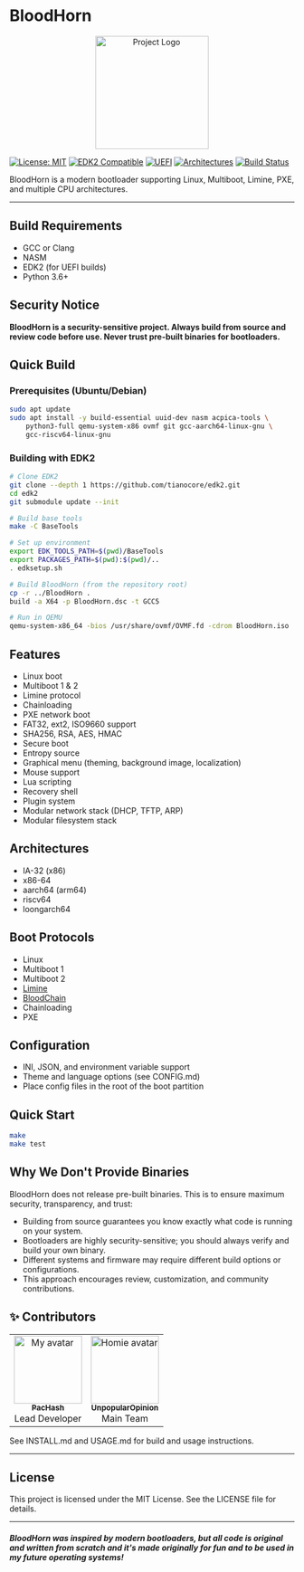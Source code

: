 
# BloodHorn
<p align="center">
  <img src="Zeak.png" alt="Project Logo" width="200">
</p>

[![License: MIT](https://img.shields.io/badge/License-MIT-yellow.svg)](https://opensource.org/licenses/MIT)
[![EDK2 Compatible](https://img.shields.io/badge/EDK2-Compatible-blue)](https://github.com/tianocore/tianocore.github.io/)
[![UEFI](https://img.shields.io/badge/UEFI-Secure%20Boot-0078D7)](https://uefi.org/)
[![Architectures](https://img.shields.io/badge/Arch-x86__64%20%7C%20ARM64%20%7C%20RISC--V-0078D7)](https://en.wikipedia.org/wiki/Unified_Extensible_Firmware_Interface)
[![Build Status](https://github.com/Listedroot/BloodHorn/actions/workflows/build.yml/badge.svg?branch=main)](https://github.com/Listedroot/BloodHorn/actions)

BloodHorn is a modern bootloader supporting Linux, Multiboot, Limine, PXE, and multiple CPU architectures.

---
## Build Requirements

- GCC or Clang
- NASM
- EDK2 (for UEFI builds)
- Python 3.6+

## Security Notice
**BloodHorn is a security-sensitive project. Always build from source and review code before use. Never trust pre-built binaries for bootloaders.**

## Quick Build

### Prerequisites (Ubuntu/Debian)
```bash
sudo apt update
sudo apt install -y build-essential uuid-dev nasm acpica-tools \
    python3-full qemu-system-x86 ovmf git gcc-aarch64-linux-gnu \
    gcc-riscv64-linux-gnu
```

### Building with EDK2
```bash
# Clone EDK2
git clone --depth 1 https://github.com/tianocore/edk2.git
cd edk2
git submodule update --init

# Build base tools
make -C BaseTools

# Set up environment
export EDK_TOOLS_PATH=$(pwd)/BaseTools
export PACKAGES_PATH=$(pwd):$(pwd)/..
. edksetup.sh

# Build BloodHorn (from the repository root)
cp -r ../BloodHorn .
build -a X64 -p BloodHorn.dsc -t GCC5

# Run in QEMU
qemu-system-x86_64 -bios /usr/share/ovmf/OVMF.fd -cdrom BloodHorn.iso
```


## Features

- Linux boot
- Multiboot 1 & 2
- Limine protocol
- Chainloading
- PXE network boot
- FAT32, ext2, ISO9660 support
- SHA256, RSA, AES, HMAC
- Secure boot
- Entropy source
- Graphical menu (theming, background image, localization)
- Mouse support
- Lua scripting
- Recovery shell
- Plugin system
- Modular network stack (DHCP, TFTP, ARP)
- Modular filesystem stack


## Architectures

- IA-32 (x86)
- x86-64
- aarch64 (arm64)
- riscv64
- loongarch64


## Boot Protocols

- Linux
- Multiboot 1
- Multiboot 2
- [Limine](https://github.com/limine-bootloader/limine-protocol/blob/trunk/PROTOCOL.md)
- [BloodChain](docs/BloodChain-Protocol.md) 
- Chainloading
- PXE


## Configuration

- INI, JSON, and environment variable support
- Theme and language options (see CONFIG.md)
- Place config files in the root of the boot partition


## Quick Start

```bash
make
make test
```


## Why We Don't Provide Binaries

BloodHorn does not release pre-built binaries. This is to ensure maximum security, transparency, and trust:

- Building from source guarantees you know exactly what code is running on your system.
- Bootloaders are highly security-sensitive; you should always verify and build your own binary.
- Different systems and firmware may require different build options or configurations.
- This approach encourages review, customization, and community contributions.

## ✨ Contributors

<table>
  <tr>
    <td align="center">
      <a href="https://github.com/PacHashs">
        <img src="https://avatars.githubusercontent.com/PacHashs" width="120px;" alt="My avatar"/>
        <br />
        <sub><b>PacHash</b></sub>
      </a>
      <br />
      Lead Developer 
    </td>
    <td align="center">
      <a href="https://github.com/unpopularopinionn">
        <img src="https://avatars.githubusercontent.com/unpopularopinionn" width="120px;" alt="Homie avatar"/>
        <br />
        <sub><b>UnpopularOpinion</b></sub>
      </a>
      <br />
      Main Team
    </td>
  </tr>
</table>


See INSTALL.md and USAGE.md for build and usage instructions.

---

## License

This project is licensed under the MIT License. See the LICENSE file for details.

---

#### *BloodHorn was inspired by modern bootloaders, but all code is original and written from scratch and it's made originally for fun and to be used in my future operating systems!*

